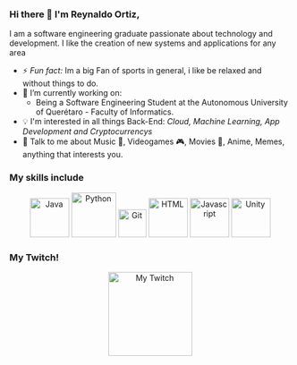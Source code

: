 <!--### Hi there 👋-->

<!--
**ELoEMPERADOR/ELoEMPERADOR** is a ✨ _special_ ✨ repository because its `README.md` (this file) appears on your GitHub profile.

Here are some ideas to get you started:

- 🔭 I’m currently working on ...
- 🌱 I’m currently learning ...
- 👯 I’m looking to collaborate on ...
- 🤔 I’m looking for help with ...
- 💬 Ask me about ...
- 📫 How to reach me: ...
- 😄 Pronouns: ...
- ⚡ Fun fact: ...
-->

### Hi there 👋 I'm Reynaldo Ortiz,

I am a software engineering graduate passionate about technology and development. I like the creation of new systems and applications for any area


- ⚡ *Fun fact:* Im a big Fan of sports in general, i like be relaxed and without things to do.
- 🔭 I’m currently working on:
	- Being a Software Engineering Student at the Autonomous University of Querétaro - Faculty of Informatics. 
- :bulb: I'm interested in all things Back-End: *Cloud, Machine Learning, App Development and Cryptocurrencys*
- 💬 Talk to me about Music 🎵, Videogames 🎮, Movies 🎥, Anime, Memes, anything that interests you.

### My skills include

<p align="center">
	<img title="Java" alt="Java" src="https://okhosting.com/resources/uploads/2019/01/java.jpg" width="70"/>
	<img title="Python" alt="Python" src="https://cosasdedevs.com/media/sections/images/python.png" width="80"/>
	<img title="Git" alt="Git" src="https://ugeek.github.io/blog/images-blog/git.png" width="50"/>
	<img title="HTML" alt="HTML" src="https://upload.wikimedia.org/wikipedia/commons/thumb/6/61/HTML5_logo_and_wordmark.svg/230px-HTML5_logo_and_wordmark.svg.png" width="70"/>
    <img title="Javascript" alt="Javascript" src="https://i.blogs.es/544e7d/650_1000_javascript_logo/1366_2000.png" width="70"/>
    <img title="Unity" alt="Unity" src="https://ubunlog.com/wp-content/uploads/2015/09/Unity-Logo.jpg" width="70"/>
</p>

<!--
*ELoEMPERADOR/ELoEMPERADOR* is a ✨ special ✨ repository because its `README.md` (this file) appears on your GitHub profile.

Here are some ideas to get you started:

- 🔭 I’m currently working on ...
- 🌱 I’m currently learning ...
- 👯 I’m looking to collaborate on ...
- 🤔 I’m looking for help with ...
- 💬 Ask me about ...
- 📫 How to reach me: ...
- 😄 Pronouns: ...
- ⚡ Fun fact: ...
-->


### My Twitch!
<p align="center">
<a target="_blank" href="https://www.twitch.tv/eloemperador"><img src="https://images-na.ssl-images-amazon.com/images/I/21kRx-CJsUL.png" alt="My Twitch" width="150"></img></a>   
</p>    
    

